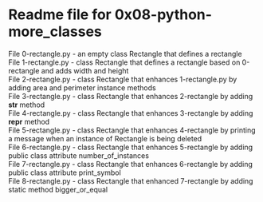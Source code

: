 # Readme file for 0x08-python-more_classes

File 0-rectangle.py - an empty class Rectangle that defines a rectangle  
File 1-rectangle.py - class Rectangle that defines a rectangle based on 0-rectangle and adds width and height  
File 2-rectangle.py - class Rectangle that enhances 1-rectangle.py by adding area and perimeter instance methods   
File 3-rectangle.py - class Rectangle that enhances 2-rectangle by adding __str__ method  
File 4-rectangle.py - class Rectangle that enhances 3-rectangle by adding __repr__ method  
File 5-rectangle.py - class Rectangle that enhances 4-rectangle by printing a message when an instance of Rectangle is being deleted  
File 6-rectangle.py - class Rectangle that enhances 5-rectangle by adding public class attribute number_of_instances  
File 7-rectangle.py - class Rectangle that enhances 6-rectangle by adding public class attribute print_symbol  
File 8-rectangle.py - class Rectangle that enhanced 7-rectangle by adding static method bigger_or_equal
